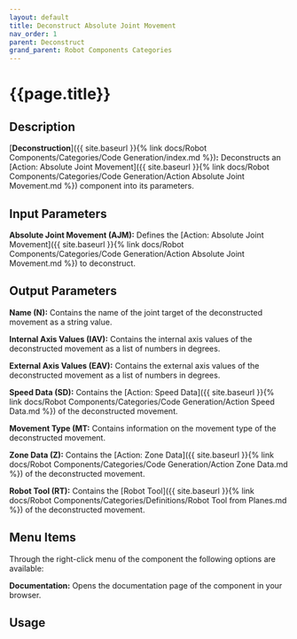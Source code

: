 ```yaml
---
layout: default
title: Deconstruct Absolute Joint Movement
nav_order: 1
parent: Deconstruct
grand_parent: Robot Components Categories
---
```


# **{{page.title}}**

## **Description**

[**Deconstruction**]({{ site.baseurl }}{% link docs/Robot Components/Categories/Code Generation/index.md %})**:** Deconstructs an [Action: Absolute Joint Movement]({{ site.baseurl }}{% link docs/Robot Components/Categories/Code Generation/Action Absolute Joint Movement.md %}) component into its parameters.

## **Input Parameters**

**Absolute Joint Movement (AJM):** Defines the [Action: Absolute Joint Movement]({{ site.baseurl }}{% link docs/Robot Components/Categories/Code Generation/Action Absolute Joint Movement.md %}) to deconstruct.

## **Output Parameters**

**Name (N):** Contains the name of the joint target of the deconstructed movement as a string value. 

**Internal Axis Values (IAV):** Contains the internal axis values of the deconstructed movement as a list of numbers in degrees.

**External Axis Values (EAV):** Contains the external axis values of the deconstructed movement as a list of numbers in degrees.

**Speed Data (SD):** Contains the [Action: Speed Data]({{ site.baseurl }}{% link docs/Robot Components/Categories/Code Generation/Action Speed Data.md %}) of the deconstructed movement. 

**Movement Type (MT:** Contains information on the movement type of the deconstructed movement.

**Zone Data (Z):** Contains the [Action: Zone Data]({{ site.baseurl }}{% link docs/Robot Components/Categories/Code Generation/Action Zone Data.md %}) of the deconstructed movement.

**Robot Tool (RT):** Contains the [Robot Tool]({{ site.baseurl }}{% link docs/Robot Components/Categories/Definitions/Robot Tool from Planes.md %}) of the deconstructed movement.

## **Menu Items**

Through the right-click menu of the component the following options are available:

**Documentation:** Opens the documentation page of the component in your browser.

## **Usage**


